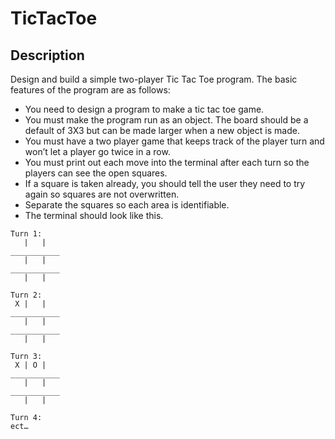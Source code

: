 # TicTacToe

## Description
Design and build a simple two-player Tic Tac Toe program. The basic features of the program are as follows:

-	You need to design a program to make a tic tac toe game. 
-	You must make the program run as an object. The board should be a default of 3X3 but can be made larger when a new object is made. 
-	You must have a two player game that keeps track of the player turn and won’t let a player go twice in a row. 
-	You must print out each move into the terminal after each turn so the players can see the open squares. 
-	If a square is taken already, you should tell the user they need to try again so squares are not overwritten.
-	Separate the squares so each area is identifiable. 
-	The terminal should look like this.
```
Turn 1:
   |   |   
___________
   |   |
___________
   |   |

Turn 2:
 X |   | 
___________
   |   |
___________
   |   |

Turn 3:
 X | O | 
___________
   |   |
___________
   |   |

Turn 4:
ect…
```